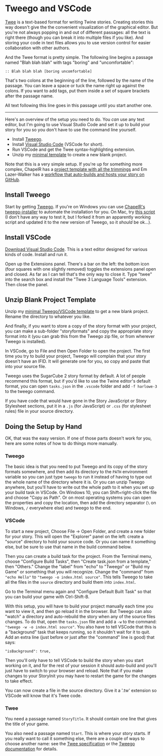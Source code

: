 Tweego and VSCode
=================

[Twee](https://github.com/iftechfoundation/twine-specs/blob/master/twee-3-specification.md) is a text-based format for writing Twine stories. Creating stories this way doesn't give the the convenient visualization of the graphical editor. But you're not always popping in and out of different passages: all the text is right there (though you can break it into multiple files if you like). And storing your code in text files allows you to use version control for easier collaboration with other authors.

And the Twee format is pretty simple. The following line begins a passage named "Blah blah blah" with tags "boring" and "uncomfortable":

	:: Blah blah blah [boring uncomfortable]

That's two colons at the beginning of the line, followed by the name of the passage. You can leave a space or tuck the name right up against the colons. If you want to add tags, put them inside a set of square brackets after the passage name.

All text following this line goes in this passage until you start another one.

-----

Here's an overview of the setup you need to do. You *can* use any text editor,
but I'm going to use Visual Studio Code and set it up to build your story for
you so you don't have to use the command line yourself.

* Install [Tweego](https://www.motoslave.net/tweego/).
* Install [Visual Studio Code](https://code.visualstudio.com/) (VSCode for short).
* Run VSCode and get the Twee syntax-highlighting extension.
* Unzip my [minimal template](tweego-vscode.zip) to create a new blank project.

Note that this is a very simple setup. If you're up for something more complex, ChapelR has a [project template with all the trimmings](https://github.com/ChapelR/tweego-setup) and Em Lazer-Walker has a [workflow that auto-builds and hosts your story on GitHub](https://dev.to/lazerwalker/a-modern-developer-s-workflow-for-twine-4imp).


Install Tweego
--------------


Start by getting [Tweego](https://www.motoslave.net/tweego/). If you're on Windows you can use [ChapelR's tweego-installer](https://github.com/ChapelR/tweego-installer/releases) to automate the installation for you. On Mac, try [this script](https://gist.github.com/JoshuaGrams/845eb0e0cd8e8fb42668028792b37ce7) (I don't have any way to test it, but I forked it from an apparently working script and updated it to the new version of Tweego, so it *should* be ok...).


Install VSCode
--------------

[Download Visual Studio Code](https://code.visualstudio.com/Download). This is a text editor designed for various kinds of code. Install and run it.

Open up the Extensions panel. There's a bar on the left: the bottom icon (four squares with one slightly removed) toggles the extensions panel open and closed. As far as I can tell that's the only way to close it. Type "twee" into the search box and install the "Twee 3 Language Tools" extension. Then close the panel.


Unzip Blank Project Template
----------------------------

Unzip my [minimal Tweego/VSCode template](tweego-vscode.zip) to get a new blank project. Rename the directory to whatever you like.

And finally, if you want to store a copy of the story format with your project, you can make a sub-folder "storyformats" and copy the appropriate story format into it (you can grab this from the Tweego zip file, or from wherever Tweego is installed).

In VSCode, go to File and then Open Folder to open the  project. The first time you try to build your project, Tweego will complain that your story doesn't have an IFID. It will generate one for you, so copy and paste that into your source file.

Tweego uses the SugarCube 2 story format by default. A lot of people recommend this format, but if you'd like to use the Twine editor's default format, you can open `tasks.json` in the `.vscode` folder and add `-f harlowe-3` to the tweego command.

If you have code that would have gone in the Story JavaScript or Story Stylesheet sections, put it in a `.js` (for JavaScript) or `.css` (for stylesheet rules) file in your source directory.


Doing the Setup by Hand
-----------------------

OK, that was the easy version. If one of those parts doesn't work for you, here are some notes of how to do things more manually.

### Tweego


The basic idea is that you need to put Tweego and its copy of the story formats somewhere, and then add its directory to the `PATH` environment variable so you can just type `tweego` to run it instead of having to type out the whole name of the directory where it is. Or you can unzip Tweego anywhere, but you'll have to write out the whole path to it when you set up your build task in VSCode. On Windows 10, you can Shift+right-click the file and choose "Copy as Path". Or on most operating systems you can open the properties and copy the location, then add the directory separator (`\` on Windows, `/` everywhere else) and tweego to the end.

### VSCode

To start a new project, Choose File -> Open Folder, and create a new folder for your story. This will open the "Explorer" panel on the left: create a "source" directory to hold your source code. Or you can name it something else, but be sure to use that name in the build command below.

Then you can create a build task for the project. From the Terminal menu, choose "Configure Build Tasks", then "Create task.json from a template," then "Others." Change the "label" from "echo" to "Tweego" or "Build my Game" or something that you will recognize. Change the "command" from `"echo Hello"` to `"tweego -o index.html source"`. This tells Tweego to take all the files in the `source` directory and build them into `index.html`.

Go to the Terminal menu again and "Configure Default Built Task" so that you can build your game with Ctrl-Shift-B.

With this setup, you will have to build your project manually each time you want to view it, and then go reload it in the browser. But Tweego can also "watch" a directory and auto-rebuild the story when any of the source files changes. To do that, open the `tasks.json` file and add a `-w` to the command: `"tweego -w -o index.html source"`. You also have to tell VSCode that this is a "background" task that keeps running, so it shouldn't wait for it to quit. Add an extra line (just before or just after the "command" line is good) that says:

	"isBackground": true,

Then you'll only have to tell VSCode to build the story when you start working on it, and for the rest of your session it should auto-build and you'll just have to switch to your browser and reload. Note that if you make changes to your StoryInit you may have to restart the game for the changes to take effect.

You can now create a file in the source directory. Give it a '.tw' extension so VSCode will know that it's Twee code.

### Twee

You need a passage named `StoryTitle`. It should contain one line that gives the title of your game.

You also need a passage named `Start`. This is where your story starts. If you really want to call it something else, there are a couple of ways to choose another name: see the [Twee specification](https://github.com/iftechfoundation/twine-specs/blob/master/twee-3-specification.md) or the [Tweego documentation](https://www.motoslave.net/tweego/docs/) for details.
